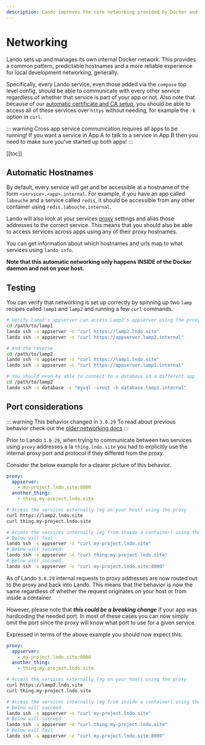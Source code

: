 ```yaml
---
description: Lando improves the core networking provided by Docker and Docker Compose so it is more useful in the local development context and lets containers talk to each other even across applications.
---
```


# Networking

Lando sets up and manages its own internal Docker network. This provides a common pattern, predictable hostnames and a more reliable experience for local development networking, generally.

Specifically, every Lando service, even those added via the `compose` top level config, should be able to communicate with every other service regardless of whether that service is part of your app or not.  Also note that because of our [automatic certificate and CA setup](./security.md), you should be able to access all of these services over `https` without needing, for example the `-k` option in `curl`.

::: warning Cross app service communication requires all apps to be running!
If you want a service in App A to talk to a service in App B then you need to make sure you've started up both apps!
:::

[[toc]]

## Automatic Hostnames

By default, every service will get and be accessible at a hostname of the form `<service>.<app>.internal`. For example, if you have an app called `labouche` and a service called `redis`, it should be accessible from any other container using `redis.labouche.internal`.

Lando will also look at your services [proxy](./proxy.md) settings and alias those addresses to the correct service. This means that you should also be able to access services across apps using any of their proxy hostnames.

You can get information about which hostnames and urls map to what services using `lando info`.

**Note that this automatic networking only happens INSIDE of the Docker daemon and not on your host.**

## Testing

You can verify that networking is set up correctly by spinning up two `lamp` recipes called `lamp1` and `lamp2` and running a few `curl` commands.

```bash
# Verify Lamp1's appserver can access Lamp2's appserver using the proxy and .internal addresses
cd /path/to/lamp1
lando ssh -s appserver -c "curl https://lamp2.lndo.site"
lando ssh -s appserver -c "curl https://appserver.lamp2.internal"

# And the reverse
cd /path/to/lamp2
lando ssh -s appserver -c "curl https://lamp1.lndo.site"
lando ssh -s appserver -c "curl https://appserver.lamp1.internal"

# You should even by able to connect to a database in a different app
cd /path/to/lamp2
lando ssh -s database -c "mysql -uroot -h database.lamp1.internal"
```

## Port considerations

::: warning This behavior changed in `3.0.29`
To read about previous behavior check out the [older networking docs](https://github.com/lando/lando/blob/v3.0.28/docs/config/networking.md#port-considerations)
:::

Prior to Lando `3.0.29`, when trying to communicate between two services using `proxy` addresses a la `thing.lndo.site` you had to explicitly use the internal proxy port and protocol if they differed from the proxy.

Consider the below example for a clearer picture of this behavior.

```yaml
proxy:
  appserver:
    - my-project.lndo.site:8000
  another_thing:
    - thing.my-project.lndo.site
```

```bash
# Access the services externally (eg on your host) using the proxy
curl https://lamp2.lndo.site
curl thing.my-project.lndo.site

# Access the services internally (eg from inside a container) using the proxy alias
# Below will fail
lando ssh -s appserver -c "curl my-project.lndo.site"
# Below will succeed
lando ssh -s appserver -c "curl thing.my-project.lndo.site"
# Below will succeed
lando ssh -s appserver -c "curl my-project.lndo.site:8000"
```

As of Lando `3.0.29` internal requests to proxy addresses are now routed out to the proxy and back into Lando. This means that the behavior is now the same regardless of whether the request originates on your host or from inside a container.

However, please note that _**this could be a breaking change**_ if your app was hardcoding the needed port. In most of these cases you can now simply omit the port since the proxy will know what port to use for a given service.

Expressed in terms of the above example you should now expect this:

```yaml
proxy:
  appserver:
    - my-project.lndo.site:8000
  another_thing:
    - thing.my-project.lndo.site
```

```bash
# Access the services externally (eg on your host) using the proxy
curl https://lamp2.lndo.site
curl thing.my-project.lndo.site

# Access the services internally (eg from inside a container) using the proxy alias
# Below will succeed
lando ssh -s appserver -c "curl my-project.lndo.site"
# Below will succeed
lando ssh -s appserver -c "curl thing.my-project.lndo.site"
# Below will fail
lando ssh -s appserver -c "curl my-project.lndo.site:8000"
```

<RelatedGuides tag="Networking"/>
